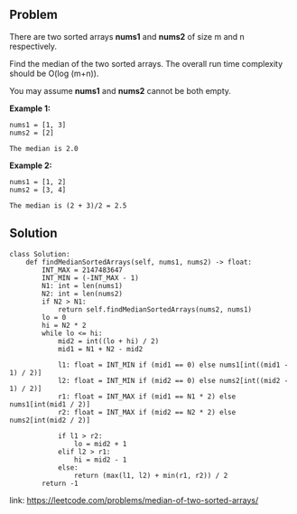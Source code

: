 ## Problem
There are two sorted arrays **nums1** and **nums2** of size m and n respectively.

Find the median of the two sorted arrays. The overall run time complexity should be O(log (m+n)).

You may assume **nums1** and **nums2** cannot be both empty.

**Example 1:**
```
nums1 = [1, 3]
nums2 = [2]

The median is 2.0
```
**Example 2:**
```
nums1 = [1, 2]
nums2 = [3, 4]

The median is (2 + 3)/2 = 2.5
```
## Solution
```
class Solution:
    def findMedianSortedArrays(self, nums1, nums2) -> float:
        INT_MAX = 2147483647
        INT_MIN = (-INT_MAX - 1)
        N1: int = len(nums1)
        N2: int = len(nums2)
        if N2 > N1:
            return self.findMedianSortedArrays(nums2, nums1)
        lo = 0
        hi = N2 * 2
        while lo <= hi:
            mid2 = int((lo + hi) / 2)
            mid1 = N1 + N2 - mid2

            l1: float = INT_MIN if (mid1 == 0) else nums1[int((mid1 - 1) / 2)]
            l2: float = INT_MIN if (mid2 == 0) else nums2[int((mid2 - 1) / 2)]
            r1: float = INT_MAX if (mid1 == N1 * 2) else nums1[int(mid1 / 2)]
            r2: float = INT_MAX if (mid2 == N2 * 2) else nums2[int(mid2 / 2)]

            if l1 > r2:
                lo = mid2 + 1
            elif l2 > r1:
                hi = mid2 - 1
            else:
                return (max(l1, l2) + min(r1, r2)) / 2
        return -1
```

link: https://leetcode.com/problems/median-of-two-sorted-arrays/

